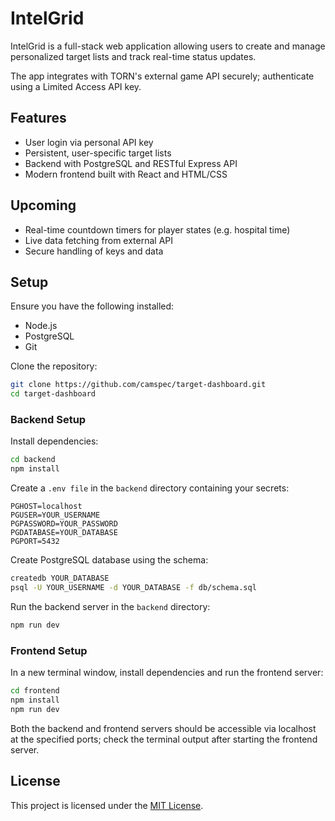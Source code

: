 # IntelGrid
IntelGrid is a full-stack web application allowing users to create and manage personalized target lists and track real-time status updates.

The app integrates with TORN's external game API securely; authenticate using a Limited Access API key.

## Features
- User login via personal API key
- Persistent, user-specific target lists
- Backend with PostgreSQL and RESTful Express API
- Modern frontend built with React and HTML/CSS
## Upcoming
- Real-time countdown timers for player states (e.g. hospital time)
- Live data fetching from external API
- Secure handling of keys and data

## Setup
Ensure you have the following installed:
- Node.js
- PostgreSQL
- Git

Clone the repository:
```bash
git clone https://github.com/camspec/target-dashboard.git
cd target-dashboard
```

### Backend Setup
Install dependencies:
```bash
cd backend
npm install
```

Create a `.env file` in the `backend` directory containing your secrets:
```
PGHOST=localhost
PGUSER=YOUR_USERNAME
PGPASSWORD=YOUR_PASSWORD
PGDATABASE=YOUR_DATABASE
PGPORT=5432
```

Create PostgreSQL database using the schema:
```bash
createdb YOUR_DATABASE
psql -U YOUR_USERNAME -d YOUR_DATABASE -f db/schema.sql
```

Run the backend server in the `backend` directory:
```bash
npm run dev
```

### Frontend Setup
In a new terminal window, install dependencies and run the frontend server:
```bash
cd frontend
npm install
npm run dev
```

Both the backend and frontend servers should be accessible via localhost at the specified ports; check the terminal output after starting the frontend server.

## License
This project is licensed under the [MIT License](./LICENSE).
